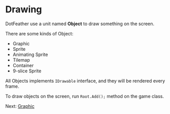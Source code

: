 # Drawing

DotFeather use a unit named **Object** to draw something on the screen.

There are some kinds of Object:

-   Graphic
-   Sprite
-   Animating Sprite
-   Tilemap
-   Container
-   9-slice Sprite

All Objects implements `IDrawable` interface, and they will be rendered every
frame.

To draw objects on the screen, run `Root.Add();` method on the game class.

Next: [Graphic](drawing/graphic.md)
